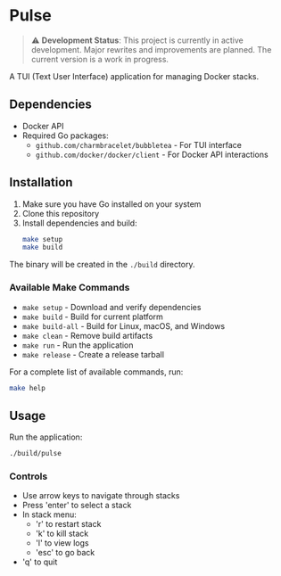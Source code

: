 # Pulse

> ⚠️ **Development Status**: This project is currently in active development. Major rewrites and improvements are planned. The current version is a work in progress.

A TUI (Text User Interface) application for managing Docker stacks.

## Dependencies

- Docker API
- Required Go packages:
  - `github.com/charmbracelet/bubbletea` - For TUI interface
  - `github.com/docker/docker/client` - For Docker API interactions

## Installation

1. Make sure you have Go installed on your system
2. Clone this repository
3. Install dependencies and build:
   ```bash
   make setup
   make build
   ```

The binary will be created in the `./build` directory.

### Available Make Commands

- `make setup` - Download and verify dependencies
- `make build` - Build for current platform
- `make build-all` - Build for Linux, macOS, and Windows
- `make clean` - Remove build artifacts
- `make run` - Run the application
- `make release` - Create a release tarball

For a complete list of available commands, run:
```bash
make help
```

## Usage

Run the application:
```bash
./build/pulse
```

### Controls
- Use arrow keys to navigate through stacks
- Press 'enter' to select a stack
- In stack menu:
  - 'r' to restart stack
  - 'k' to kill stack
  - 'l' to view logs
  - 'esc' to go back
- 'q' to quit